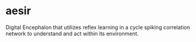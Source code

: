 # aesir

Digital Encephalon that utilizes reflex learning in a cycle spiking correlation network to understand and act within its environment.
